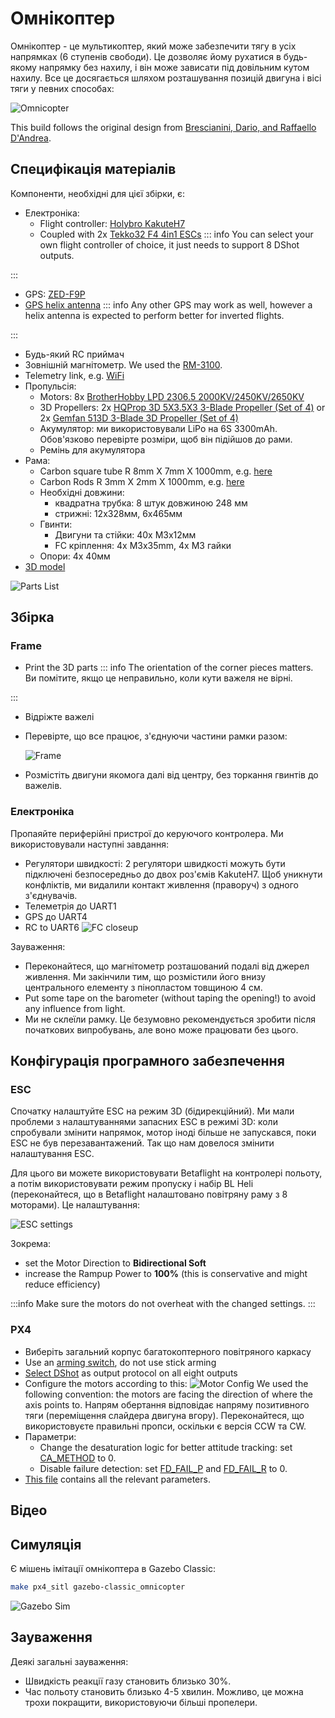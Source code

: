 # Омнікоптер

Омнікоптер - це мультикоптер, який може забезпечити тягу в усіх напрямках (6 ступенів свободи).
Це дозволяє йому рухатися в будь-якому напрямку без нахилу, і він може зависати під довільним кутом нахилу.
Все це досягається шляхом розташування позицій двигуна і вісі тяги у певних способах:

![Omnicopter](../../assets/airframes/multicopter/omnicopter/frame.jpg)

This build follows the original design from [Brescianini, Dario, and Raffaello D'Andrea](https://www.youtube.com/watch?v=sIi80LMLJSY).

## Специфікація матеріалів

Компоненти, необхідні для цієї збірки, є:

- Електроніка:
  - Flight controller: [Holybro KakuteH7](../flight_controller/kakuteh7.md)
  - Coupled with 2x [Tekko32 F4 4in1 ESCs](https://holybro.com/products/tekko32-f4-4in1-50a-esc)
    ::: info
    You can select your own flight controller of choice, it just needs to support 8 DShot outputs.

:::
  - GPS: [ZED-F9P](https://www.gnss.store/gnss-gps-modules/105-ublox-zed-f9p-rtk-gnss-receiver-board-with-sma-base-or-rover.html?search_query=ZED-F9P\&results=11)
  - [GPS helix antenna](https://www.gnss.store/rf-gps-antennas/28-high-performance-multi-band-gnss-active-quad-helix-antenna-for-rtk.html)
    ::: info
    Any other GPS may work as well, however a helix antenna is expected to perform better for inverted flights.

:::
  - Будь-який RC приймач
  - Зовнішній магнітометр. We used the [RM-3100](https://store-drotek.com/893-professional-grade-magnetometer-rm3100.html).
  - Telemetry link, e.g. [WiFi](../telemetry/telemetry_wifi.md)
- Пропульсія:
  - Motors: 8x [BrotherHobby LPD 2306.5 2000KV/2450KV/2650KV](https://www.getfpv.com/brotherhobby-lpd-2306-5-2000kv-2450kv-2650kv-motor.html)
  - 3D Propellers: 2x [HQProp 3D 5X3.5X3 3-Blade Propeller (Set of 4)](https://www.getfpv.com/hqprop-3d-5x3-5x3-3-blade-propeller-set-of-4.html) or 2x [Gemfan 513D 3-Blade 3D Propeller (Set of 4)](https://www.getfpv.com/gemfan-513d-durable-3-blade-propeller-set-of-4.html)
  - Акумулятор: ми використовували LiPo на 6S 3300mAh. Обов'язково перевірте розміри, щоб він підійшов до рами.
  - Ремінь для акумулятора
- Рама:
  - Carbon square tube R 8mm X 7mm X 1000mm, e.g. [here](https://shop.swiss-composite.ch/pi/Halbfabrikate/Rohre/Vierkant-Rohre/CFK-Vierkantrohr-8x8-7x7mm.html)
  - Carbon Rods R 3mm X 2mm X 1000mm, e.g. [here](https://shop.swiss-composite.ch/pi/Halbfabrikate/Rohre/CFK-Rohre-pultrudiert-pullwinding/Carbon-Microtubes-100cm-x-20-3mm.html)
  - Необхідні довжини:
    - квадратна трубка: 8 штук довжиною 248 мм
    - стрижні: 12x328мм, 6x465мм
  - Гвинти:
    - Двигуни та стійки: 40x M3x12мм
    - FC кріплення: 4x M3x35mm, 4x M3 гайки
  - Опори: 4x 40мм
- [3D model](https://cad.onshape.com/documents/eaff30985f1298dc6ce8ce13/w/2f662e604240c4082682e5e3/e/ad2b2245b73393cf369132f7)

![Parts List](../../assets/airframes/multicopter/omnicopter/parts_list.jpg)

## Збірка

### Frame

- Print the 3D parts
  ::: info
  The orientation of the corner pieces matters.
  Ви помітите, якщо це неправильно, коли кути важеля не вірні.

:::
- Відріжте важелі
- Перевірте, що все працює, з'єднуючи частини рамки разом:

  ![Frame](../../assets/airframes/multicopter/omnicopter/frame_only.jpg)
- Розмістіть двигуни якомога далі від центру, без торкання гвинтів до важелів.

### Електроніка

Пропаяйте периферійні пристрої до керуючого контролера. Ми використовували наступні завдання:

- Регулятори швидкості: 2 регулятори швидкості можуть бути підключені безпосередньо до двох роз'ємів KakuteH7.
  Щоб уникнути конфліктів, ми видалили контакт живлення (праворуч) з одного з'єднувачів.
- Телеметрія до UART1
- GPS до UART4
- RC to UART6
  ![FC closeup](../../assets/airframes/multicopter/omnicopter/fc_closeup.jpg)

Зауваження:

- Переконайтеся, що магнітометр розташований подалі від джерел живлення.
  Ми закінчили тим, що розмістили його внизу центрального елементу з пінопластом товщиною 4 см.
- Put some tape on the barometer (without taping the opening!) to avoid any influence from light.
- Ми не склеїли рамку.
  Це безумовно рекомендується зробити після початкових випробувань, але воно може працювати без цього.

## Конфігурація програмного забезпечення

### ESC

Спочатку налаштуйте ESC на режим 3D (бідирекційний).
Ми мали проблеми з налаштуваннями запасних ESC в режимі 3D: коли спробували змінити напрямок, мотор іноді більше не запускався, поки ESC не був перезавантажений.
Так що нам довелося змінити налаштування ESC.

Для цього ви можете використовувати Betaflight на контролері польоту, а потім використовувати режим пропуску і набір BL Heli (переконайтеся, що в Betaflight налаштовано повітряну раму з 8 моторами).
Це налаштування:

![ESC settings](../../assets/airframes/multicopter/omnicopter/esc_settings.png)

Зокрема:

- set the Motor Direction to **Bidirectional Soft**
- increase the Rampup Power to **100%** (this is conservative and might reduce efficiency)

:::info
Make sure the motors do not overheat with the changed settings.
:::

### PX4

- Виберіть загальний корпус багатокоптерного повітряного каркасу
- Use an [arming switch](../advanced_config/prearm_arm_disarm.md#arming-button-switch), do not use stick arming
- [Select DShot](../config/actuators.md) as output protocol on all eight outputs
- Configure the motors according to this:
  ![Motor Config](../../assets/airframes/multicopter/omnicopter/motors_configuration.png)
  We used the following convention: the motors are facing the direction of where the axis points to.
  Напрям обертання відповідає напряму позитивного тяги (переміщення слайдера двигуна вгору).
  Переконайтеся, що використовуєте правильні пропси, оскільки є версія CCW та CW.
- Параметри:
  - Change the desaturation logic for better attitude tracking: set [CA_METHOD](../advanced_config/parameter_reference.md#CA_METHOD) to 0.
  - Disable failure detection: set [FD_FAIL_P](../advanced_config/parameter_reference.md#FD_FAIL_P) and [FD_FAIL_R](../advanced_config/parameter_reference.md#FD_FAIL_R) to 0.
- [This file](https://github.com/PX4/PX4-user_guide/raw/main/assets/airframes/multicopter/omnicopter/omnicopter.params) contains all the relevant parameters.

## Відео

<lite-youtube videoid="nsPkQYugfzs" title="PX4 Based Omnicopter Using the New Dynamic Control Allocation in v1.13"/>

## Симуляція

Є мішень імітації омнікоптера в Gazebo Classic:

```sh
make px4_sitl gazebo-classic_omnicopter
```

![Gazebo Sim](../../assets/airframes/multicopter/omnicopter/gazebo.png)

## Зауваження

Деякі загальні зауваження:

- Швидкість реакції газу становить близько 30%.
- Час польоту становить близько 4-5 хвилин. Можливо, це можна трохи покращити, використовуючи більші пропелери.
